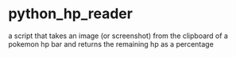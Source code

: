 # python_hp_reader

a script that takes an image (or screenshot) from the clipboard of a pokemon hp bar and returns the remaining hp as a percentage

